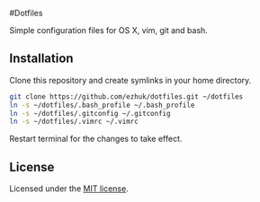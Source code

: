 #Dotfiles

Simple configuration files for OS X, vim, git and bash.

## Installation

Clone this repository and create symlinks in your home directory.

```bash
git clone https://github.com/ezhuk/dotfiles.git ~/dotfiles
ln -s ~/dotfiles/.bash_profile ~/.bash_profile
ln -s ~/dotfiles/.gitconfig ~/.gitconfig
ln -s ~/dotfiles/.vimrc ~/.vimrc
```

Restart terminal for the changes to take effect.

## License

Licensed under the [MIT license](LICENSE).
